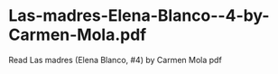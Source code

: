 # Las-madres-Elena-Blanco--4-by-Carmen-Mola.pdf
Read Las madres (Elena Blanco, #4) by Carmen Mola pdf
